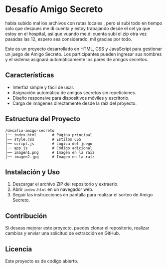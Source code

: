 # Desafío Amigo Secreto

habia subido mal los archivos con rutas locales , pero si subi todo en tiempo solo que despues me di cuenta y estoy trabajando desde el cel ya que estoy en el hospital, asi que vuando me.di cuenta subi el zip otra vez pasadas las 12, espero sea considerado, mil gracias por todo.

Este es un proyecto desarrollado en HTML, CSS y JavaScript para gestionar un juego de Amigo Secreto. Los participantes pueden ingresar sus nombres y el sistema asignará automáticamente los pares de amigos secretos.

## Características
- Interfaz simple y fácil de usar.
- Asignación automática de amigos secretos sin repeticiones.
- Diseño responsive para dispositivos móviles y escritorio.
- Carga de imágenes directamente desde la raíz del proyecto.

## Estructura del Proyecto
```
/desafio-amigo-secreto
│── index.html       # Página principal
│── style.css        # Estilos CSS
│── script.js        # Lógica del juego
│── app.js           # Código adicional
│── imagen1.png      # Imagen en la raíz
│── imagen2.jpg      # Imagen en la raíz
```

## Instalación y Uso
1. Descargar el archivo ZIP del repositorio y extraerlo.
2. Abrir `index.html` en un navegador web.
3. Seguir las instrucciones en pantalla para realizar el sorteo de Amigo Secreto.

## Contribución
Si deseas mejorar este proyecto, puedes clonar el repositorio, realizar cambios y enviar una solicitud de extracción en GitHub.

## Licencia
Este proyecto es de código abierto.
